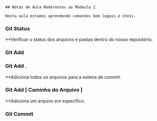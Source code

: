     ## Notas de Aula Rederentes ao Módeulo 2

    Nesta aula estamos aprendendo comandos bem legais e úteis.


### Git Status

**Verificar o status dos arquivos e pastas dentro do nosso repositório.

### Git Add

### Git Add . 

**Adiciona todos os arquivos para a esteira de commit.

### Git Add [ Caminho do Arquivo ]

**Adiciona um arquivo em específico.

### Git Commit